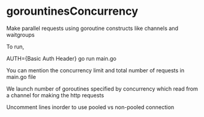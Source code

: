 # gorountinesConcurrency
Make parallel requests using goroutine constructs like channels and waitgroups

To run,

AUTH={Basic Auth Header} go run main.go

You can mention the concurrency limit and total number of requests in main.go file

We launch number of goroutines specified by concurrency which read from a channel for making the http requests

Uncomment lines inorder to use pooled vs non-pooled connection
